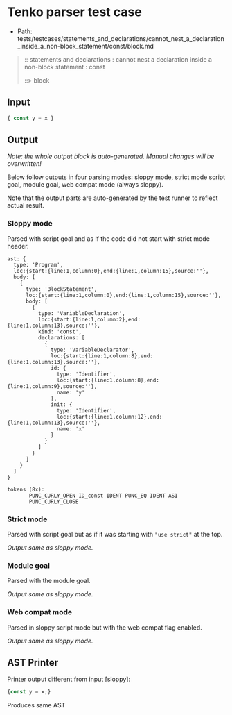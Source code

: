 # Tenko parser test case

- Path: tests/testcases/statements_and_declarations/cannot_nest_a_declaration_inside_a_non-block_statement/const/block.md

> :: statements and declarations : cannot nest a declaration inside a non-block statement : const
>
> ::> block

## Input

`````js
{ const y = x }
`````

## Output

_Note: the whole output block is auto-generated. Manual changes will be overwritten!_

Below follow outputs in four parsing modes: sloppy mode, strict mode script goal, module goal, web compat mode (always sloppy).

Note that the output parts are auto-generated by the test runner to reflect actual result.

### Sloppy mode

Parsed with script goal and as if the code did not start with strict mode header.

`````
ast: {
  type: 'Program',
  loc:{start:{line:1,column:0},end:{line:1,column:15},source:''},
  body: [
    {
      type: 'BlockStatement',
      loc:{start:{line:1,column:0},end:{line:1,column:15},source:''},
      body: [
        {
          type: 'VariableDeclaration',
          loc:{start:{line:1,column:2},end:{line:1,column:13},source:''},
          kind: 'const',
          declarations: [
            {
              type: 'VariableDeclarator',
              loc:{start:{line:1,column:8},end:{line:1,column:13},source:''},
              id: {
                type: 'Identifier',
                loc:{start:{line:1,column:8},end:{line:1,column:9},source:''},
                name: 'y'
              },
              init: {
                type: 'Identifier',
                loc:{start:{line:1,column:12},end:{line:1,column:13},source:''},
                name: 'x'
              }
            }
          ]
        }
      ]
    }
  ]
}

tokens (8x):
       PUNC_CURLY_OPEN ID_const IDENT PUNC_EQ IDENT ASI
       PUNC_CURLY_CLOSE
`````

### Strict mode

Parsed with script goal but as if it was starting with `"use strict"` at the top.

_Output same as sloppy mode._

### Module goal

Parsed with the module goal.

_Output same as sloppy mode._

### Web compat mode

Parsed in sloppy script mode but with the web compat flag enabled.

_Output same as sloppy mode._

## AST Printer

Printer output different from input [sloppy]:

````js
{const y = x;}
````

Produces same AST
